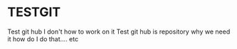 # TESTGIT
Test git hub I don't how to work on it
Test git hub is repository why we need it how do I do that....
etc
























